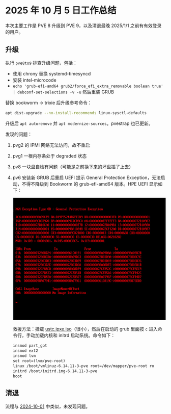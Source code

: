# 2025 年 10 月 5 日工作总结

本次主要工作是 PVE 8 升级到 PVE 9，以及清退最晚 2025/1/1 之前有有效登录的用户。

## 升级

执行 `pve8to9` 排查升级问题，包括：

- 使用 chrony 替换 systemd-timesyncd
- 安装 intel-microcode
- `echo 'grub-efi-amd64 grub2/force_efi_extra_removable boolean true' | debconf-set-selections -v -u` 然后重装 GRUB

替换 bookworm -> trixie 后升级参考命令：

```sh
apt dist-upgrade --no-install-recommends linux-sysctl-defaults
```

升级后 `apt autoremove` 并 `apt modernize-sources`。pvestrap 也已更新。

发现的问题：

1. pvg2 的 IPMI 网络无法访问，故不重启
2. pvg1 一根内存条处于 degraded 状态
3. pv8 一块盘自检有问题（可能是之前换下来的坏盘插了上去）
4. pv6 安装新 GRUB 后重启 UEFI 提示 General Protection Exception，无法启动，不得不降级到 Bookworm 的 grub-efi-amd64 版本。HPE UEFI 显示如下：

    ![pv6 grub error](../images/general-protection-exception.png)

    救援方法：挂载 [ustc.ipxe.iso](https://ftp.lug.ustc.edu.cn/PXE/image/ustc.ipxe.iso)（很小），然后在启动的 grub 里面按 `c` 进入命令行，手动加载内核和 initrd 启动系统。命令如下：

    ```grub
    insmod part_gpt
    insmod ext2
    insmod lvm
    set root=(lvm/pve-root)
    linux /boot/vmlinuz-6.14.11-3-pve root=/dev/mapper/pve-root ro
    initrd /boot/initrd.img-6.14.11-3-pve
    boot
    ```

## 清退

流程与 [2024-10-01](./2024-10-01.md) 中类似，未发现问题。
